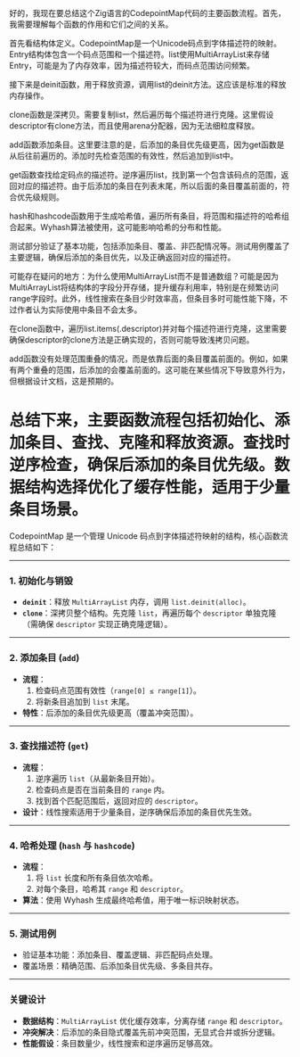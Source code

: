 好的，我现在要总结这个Zig语言的CodepointMap代码的主要函数流程。首先，我需要理解每个函数的作用和它们之间的关系。

首先看结构体定义。CodepointMap是一个Unicode码点到字体描述符的映射。Entry结构体包含一个码点范围和一个描述符。list使用MultiArrayList来存储Entry，可能是为了内存效率，因为描述符较大，而码点范围访问频繁。

接下来是deinit函数，用于释放资源，调用list的deinit方法。这应该是标准的释放内存操作。

clone函数是深拷贝。需要复制list，然后遍历每个描述符进行克隆。这里假设descriptor有clone方法，而且使用arena分配器，因为无法细粒度释放。

add函数添加条目。这里要注意的是，后添加的条目优先级更高，因为get函数是从后往前遍历的。添加时先检查范围的有效性，然后追加到list中。

get函数查找给定码点的描述符。逆序遍历list，找到第一个包含该码点的范围，返回对应的描述符。由于后添加的条目在列表末尾，所以后面的条目覆盖前面的，符合优先级规则。

hash和hashcode函数用于生成哈希值，遍历所有条目，将范围和描述符的哈希组合起来。Wyhash算法被使用，这可能影响哈希的分布和性能。

测试部分验证了基本功能，包括添加条目、覆盖、非匹配情况等。测试用例覆盖了主要逻辑，确保后添加的条目优先，以及正确返回对应的描述符。

可能存在疑问的地方：为什么使用MultiArrayList而不是普通数组？可能是因为MultiArrayList将结构体的字段分开存储，提升缓存利用率，特别是在频繁访问range字段时。此外，线性搜索在条目少时效率高，但条目多时可能性能下降，不过作者认为实际使用中条目不会太多。

在clone函数中，遍历list.items(.descriptor)并对每个描述符进行克隆，这里需要确保descriptor的clone方法是正确实现的，否则可能导致浅拷贝问题。

add函数没有处理范围重叠的情况，而是依靠后面的条目覆盖前面的。例如，如果有两个重叠的范围，后添加的会覆盖前面的。这可能在某些情况下导致意外行为，但根据设计文档，这是预期的。

总结下来，主要函数流程包括初始化、添加条目、查找、克隆和释放资源。查找时逆序检查，确保后添加的条目优先级。数据结构选择优化了缓存性能，适用于少量条目场景。
================================================
CodepointMap 是一个管理 Unicode 码点到字体描述符映射的结构，核心函数流程总结如下：

---

### **1. 初始化与销毁**
- **`deinit`**：释放 `MultiArrayList` 内存，调用 `list.deinit(alloc)`。
- **`clone`**：深拷贝整个结构。先克隆 `list`，再遍历每个 `descriptor` 单独克隆（需确保 `descriptor` 实现正确克隆逻辑）。

---

### **2. 添加条目 (`add`)**
- **流程**：
  1. 检查码点范围有效性（`range[0] ≤ range[1]`）。
  2. 将新条目追加到 `list` 末尾。
- **特性**：后添加的条目优先级更高（覆盖冲突范围）。

---

### **3. 查找描述符 (`get`)**
- **流程**：
  1. 逆序遍历 `list`（从最新条目开始）。
  2. 检查码点是否在当前条目的 `range` 内。
  3. 找到首个匹配范围后，返回对应的 `descriptor`。
- **设计**：线性搜索适用于少量条目，逆序确保后添加的条目优先生效。

---

### **4. 哈希处理 (`hash` 与 `hashcode`)**
- **流程**：
  1. 将 `list` 长度和所有条目依次哈希。
  2. 对每个条目，哈希其 `range` 和 `descriptor`。
- **算法**：使用 Wyhash 生成最终哈希值，用于唯一标识映射状态。

---

### **5. 测试用例**
- 验证基本功能：添加条目、覆盖逻辑、非匹配码点处理。
- 覆盖场景：精确范围、后添加条目优先级、多条目共存。

---

### **关键设计**
- **数据结构**：`MultiArrayList` 优化缓存效率，分离存储 `range` 和 `descriptor`。
- **冲突解决**：后添加的条目隐式覆盖先前冲突范围，无显式合并或拆分逻辑。
- **性能假设**：条目数量少，线性搜索和逆序遍历足够高效。